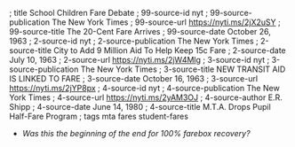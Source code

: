 ; title School Children Fare Debate
; 99-source-id nyt
; 99-source-publication The New York Times
; 99-source-url https://nyti.ms/2jX2uSY
; 99-source-title The 20-Cent Fare Arrives
; 99-source-date October 26, 1963
; 2-source-id nyt
; 2-source-publication The New York Times
; 2-source-title City to Add 9 Million Aid To Help Keep 15c Fare
; 2-source-date July 10, 1963
; 2-source-url https://nyti.ms/2jW4Mlg
; 3-source-id nyt
; 3-source-publication The New York Times
; 3-source-title NEW TRANSIT AID IS LINKED TO FARE
; 3-source-date October 16, 1963
; 3-source-url https://nyti.ms/2jYP8px
; 4-source-id nyt
; 4-source-publication The New York Times
; 4-source-url https://nyti.ms/2yAM3OJ
; 4-source-author E.R. Shipp
; 4-source-date June 14, 1980
; 4-source-title M.T.A. Drops Pupil Half-Fare Program
; tags mta fares student-fares

- *Was this the beginning of the end for 100% farebox recovery?*
